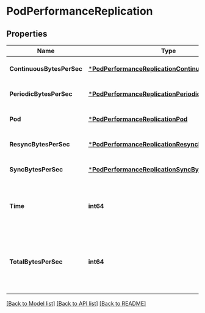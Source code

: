 # PodPerformanceReplication

## Properties
Name | Type | Description | Notes
------------ | ------------- | ------------- | -------------
**ContinuousBytesPerSec** | [***PodPerformanceReplicationContinuousBytesPerSec**](PodPerformanceReplication_continuous_bytes_per_sec.md) |  | [optional] [default to null]
**PeriodicBytesPerSec** | [***PodPerformanceReplicationPeriodicBytesPerSec**](PodPerformanceReplication_periodic_bytes_per_sec.md) |  | [optional] [default to null]
**Pod** | [***PodPerformanceReplicationPod**](PodPerformanceReplication_pod.md) |  | [optional] [default to null]
**ResyncBytesPerSec** | [***PodPerformanceReplicationResyncBytesPerSec**](PodPerformanceReplication_resync_bytes_per_sec.md) |  | [optional] [default to null]
**SyncBytesPerSec** | [***PodPerformanceReplicationSyncBytesPerSec**](PodPerformanceReplication_sync_bytes_per_sec.md) |  | [optional] [default to null]
**Time** | **int64** | Sample time in milliseconds since the UNIX epoch. | [optional] [default to null]
**TotalBytesPerSec** | **int64** | Total bytes transmitted and received per second for all types of replication. | [optional] [default to null]

[[Back to Model list]](../README.md#documentation-for-models) [[Back to API list]](../README.md#documentation-for-api-endpoints) [[Back to README]](../README.md)

